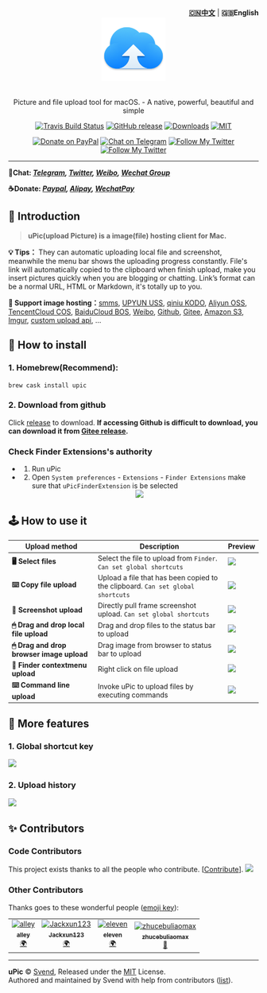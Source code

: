 <div align="right"><strong><a href="./README-cn.md">🇨🇳中文</a></strong>  | <strong>🇬🇧English</strong></div>
<div align="center">
  <img src="https://raw.githubusercontent.com/gee1k/oss/master/screenshot/uPic/logo.png" alt="uPic">
  <br>
  <br>
  <p>
    Picture and file upload tool for macOS. - A native, powerful, beautiful and simple  
  </p>

  <p>

  [![Travis Build Status](https://img.shields.io/travis/gee1k/uPic.svg?style=flat-square&logo=Travis)](https://travis-ci.org/gee1k/uPic) [![GitHub release](https://img.shields.io/github/release/gee1k/uPic?label=version&style=flat-square&logo=GitHub)](https://github.com/gee1k/uPic/releases/latest) [![Downloads](https://img.shields.io/github/downloads/gee1k/uPic/total.svg?style=flat-square)](https://github.com/gee1k/uPic/releases) [![MIT](https://img.shields.io/github/license/gee1k/uPic?style=flat-square)](https://github.com/gee1k/uPic/blob/master/LICENSE)

[![Donate on PayPal](https://img.shields.io/badge/support-PayPal-blue?style=flat-square&logo=PayPal)](https://paypal.me/geee1k) [![Chat on Telegram](https://img.shields.io/badge/chat-Telegram-blueviolet?style=flat-square&logo=Telegram)](https://t.me/upic_host) [![Follow My Twitter](https://img.shields.io/badge/follow-Tweet-blue?style=flat-square&logo=Twitter)](https://twitter.com/geee1k) [![Follow My Twitter](https://img.shields.io/badge/follow-Weibo-red?style=flat-square&logo=sina-weibo)](https://weibo.com/6436660358)

  </p>
</div>

-----

**👬Chat: _[Telegram](https://t.me/upic_host), [Twitter](https://twitter.com/geee1k), [Weibo](https://weibo.com/6436660358), [Wechat Group](https://raw.githubusercontent.com/gee1k/oss/master/personal/geee1k.JPG)_**

**☕️Donate: _[Paypal](https://paypal.me/geee1k), [Alipay](https://raw.githubusercontent.com/gee1k/oss/master/qrcode/alipay.JPG), [WechatPay](https://raw.githubusercontent.com/gee1k/oss/master/qrcode/wechat_pay.JPG)_**

## 📑 Introduction

> **uPic(upload Picture) is a image(file) hosting client for Mac.** 

**💡 Tips：** They can automatic uploading local file and screenshot, meanwhile the menu bar shows the uploading progress constantly. File's link will automatically copied to the clipboard when finish upload, make you insert pictures quickly when you are blogging or chatting. Link’s format can be a normal URL, HTML or Markdown, it's totally up to you.

**🔋 Support image hosting：**[smms](https://sm.ms/), [UPYUN USS](https://www.upyun.com/products/file-storage), [qiniu KODO](https://www.qiniu.com/products/kodo), [Aliyun OSS](https://www.aliyun.com/product/oss/), [TencentCloud COS](https://cloud.tencent.com/product/cos), [BaiduCloud BOS](https://cloud.baidu.com/product/bos.html), [Weibo](https://weibo.com/), [Github](https://github.com/settings/tokens), [Gitee](https://gitee.com/profile/personal_access_tokens), [Amazon S3](https://aws.amazon.com/cn/s3/), [Imgur](https://imgur.com/), [custom upload api](https://blog.svend.cc/upic/tutorials/custom), ...

## 🚀 How to install


### 1. Homebrew(Recommend):
```
brew cask install upic
```
### 2. Download from github
 Click [release](https://github.com/gee1k/uPic/releases) to download.
 **If accessing Github is difficult to download, you can download it from [Gitee release](https://gitee.com/gee1k/uPic/releases).**

### Check Finder Extensions's authority

- 1. Run uPic

- 2. Open `System preferences` - `Extensions` - `Finder Extensions` make sure that `uPicFinderExtension` is be selected

  <center>
    <img src="https://cdn.jsdelivr.net/gh/gee1k/oss@master/screenshot/uPic-en/finder-extension.png" height="300">
  </center>



## 🕹 How to use it

| Upload method | Description | Preview |
| ------------- | ----------- | ------- |
| **🖥 Select files** |  Select the file to upload from `Finder`.  `Can set global shortcuts`  | ![](https://cdn.jsdelivr.net/gh/gee1k/oss@master/screenshot/uPic-en/selectFile.gif) |
| **⌨️ Copy file upload** | Upload a file that has been copied to the clipboard.  `Can set global shortcuts` | ![](https://cdn.jsdelivr.net/gh/gee1k/oss@master/screenshot/uPic-en/pasteboard.gif) |
| **📸 Screenshot upload** | Directly pull frame screenshot upload.  `Can set global shortcuts` | ![](https://cdn.jsdelivr.net/gh/gee1k/oss@master/screenshot/uPic-en/screenshot.gif) |
| **🖱 Drag and drop local file upload** | Drag and drop files to the status bar to upload | ![](https://cdn.jsdelivr.net/gh/gee1k/oss@master/screenshot/uPic-en/dragFile.gif) |
| **🖱 Drag and drop browser image upload** | Drag image from browser to status bar to upload | ![](https://cdn.jsdelivr.net/gh/gee1k/oss@master/screenshot/uPic-en/dragFromBrowser.gif) |
| **📂 Finder contextmenu upload** | Right click on file upload | ![](https://cdn.jsdelivr.net/gh/gee1k/oss@master/screenshot/uPic-en/contextmenu.gif) |
| **⌨️ Command line upload** | Invoke uPic to upload files by executing commands | ![](https://cdn.jsdelivr.net/gh/gee1k/oss@master/screenshot/uPic-en/cli.gif) |

## 🧰 More features

### 1. Global shortcut key
<img src="https://cdn.jsdelivr.net/gh/gee1k/oss@master/screenshot/uPic-en/shortcuts.png" height="300">

### 2. Upload history
<img src="https://cdn.jsdelivr.net/gh/gee1k/oss@master/screenshot/uPic-en/history.png" height="300">


## ✨ Contributors

### Code Contributors

This project exists thanks to all the people who contribute. [[Contribute](CONTRIBUTING.md)].
<a href="https://github.com/gee1k/uPic/graphs/contributors"><img src="https://opencollective.com/uPic/contributors.svg?width=890&button=true" /></a>


### Other Contributors

Thanks goes to these wonderful people ([emoji key](https://allcontributors.org/docs/en/emoji-key)):

<!-- ALL-CONTRIBUTORS-LIST:START - Do not remove or modify this section -->
<!-- prettier-ignore-start -->
<!-- markdownlint-disable -->
<table>
  <tr>
    <td align="center"><a href="https://alley.js.org"><img src="https://avatars1.githubusercontent.com/u/19723234?v=4" width="100px;" alt="alley"/><br /><sub><b>alley</b></sub></a><br /><a href="#translation-m01i0ng" title="Translation">🌍</a></td>
    <td align="center"><a href="https://github.com/Jackxun123"><img src="https://avatars2.githubusercontent.com/u/33611532?v=4" width="100px;" alt="Jackxun123"/><br /><sub><b>Jackxun123</b></sub></a><br /><a href="#translation-Jackxun123" title="Translation">🌍</a></td>
    <td align="center"><a href="https://github.com/kkkkkkyrie"><img src="https://avatars2.githubusercontent.com/u/30786071?v=4" width="100px;" alt="eleven"/><br /><sub><b>eleven</b></sub></a><br /><a href="#translation-kkkkkkyrie" title="Translation">🌍</a></td>
    <td align="center"><a href="https://immx.io/"><img src="https://avatars1.githubusercontent.com/u/16921591?v=4" width="100px;" alt="zhucebuliaomax"/><br /><sub><b>zhucebuliaomax</b></sub></a><br /><a href="#design-ihatework" title="Design">🎨</a></td>
  </tr>
</table>

<!-- markdownlint-enable -->
<!-- prettier-ignore-end -->
<!-- ALL-CONTRIBUTORS-LIST:END -->

-----

**uPic** © [Svend](https://github.com/gee1k), Released under the [MIT](./LICENSE) License.<br>
Authored and maintained by Svend with help from contributors ([list](https://github.com/gee1k/uPic/contributors)).